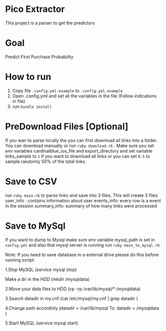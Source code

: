 # Pico Extractor
This project is a parser to get the predictors

# Goal
Predict First Purchase Probability

# How to run
1. Copy file `.config.yml.example` to `.config.yml.example`
2. Open .config.yml and set all the variables in the file (Follow indications in file)
3. run `bundle install`

# PreDownload Files [Optional]
If you wan to parse locally the you can first download all links into a folder. 
You can download manually or run ` ruby download.rb ` . Make sure you set env variables cardinalblue_ios_file
and export_directory and set variable links_sample to `1` if you want to download all links or you can set `0.5`
to sample randomly 50% of the total links.

# Save to CSV
run `ruby main.rb` to parse links and save into 3 files. This will create 3 files:
    user_info : contains information about user
    events_info: every row is a event in the session
    summary_info: summary of how many links were processed

# Save to MySql
If you want to dump to Mysql make sure env variable mysql_path is set in `config.yml` and also that mysql server
is running 
run `ruby main_to_mysql.rb`

Note: If you need to save database in a external drive please do this before running script:

1.Stop MySQL (service mysql stop)

Make a dir in the HDD (mkdir /mysqldata)

2.Move your data files to HDD (cp -rp /var/lib/mysql/* /mysqldata)

3.Search datadir in my.cnf (cat /etc/mysql/my.cnf | grep datadir )

4.Change path accordinly (datadir = /var/lib/mysql To: datadir = /mysqldata )

5.Start MySQL (service mysql start)
